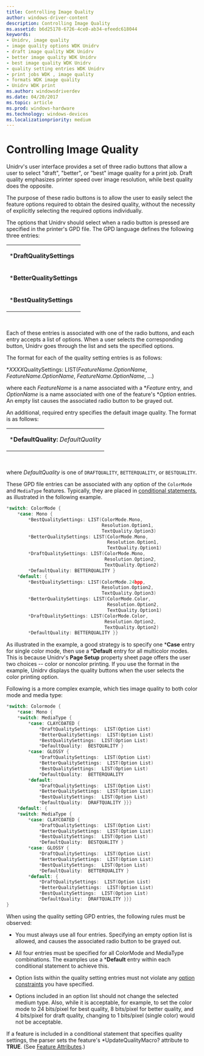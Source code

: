 ```yaml
---
title: Controlling Image Quality
author: windows-driver-content
description: Controlling Image Quality
ms.assetid: b6d25178-6726-4ce0-ab34-efeedc618044
keywords:
- Unidrv, image quality
- image quality options WDK Unidrv
- draft image quality WDK Unidrv
- better image quality WDK Unidrv
- best image quality WDK Unidrv
- quality setting entries WDK Unidrv
- print jobs WDK , image quality
- formats WDK image quality
- Unidrv WDK print
ms.author: windowsdriverdev
ms.date: 04/20/2017
ms.topic: article
ms.prod: windows-hardware
ms.technology: windows-devices
ms.localizationpriority: medium
---
```


# Controlling Image Quality





Unidrv's user interface provides a set of three radio buttons that allow a user to select "draft", "better", or "best" image quality for a print job. Draft quality emphasizes printer speed over image resolution, while best quality does the opposite.

The purpose of these radio buttons is to allow the user to easily select the feature options required to obtain the desired quality, without the necessity of explicitly selecting the required options individually.

The options that Unidrv should select when a radio button is pressed are specified in the printer's GPD file. The GPD language defines the following three entries:

<table>
<colgroup>
<col width="100%" />
</colgroup>
<tbody>
<tr class="odd">
<td><p>*<strong>DraftQualitySettings</strong></p></td>
</tr>
<tr class="even">
<td><p>*<strong>BetterQualitySettings</strong></p></td>
</tr>
<tr class="odd">
<td><p>*<strong>BestQualitySettings</strong></p></td>
</tr>
</tbody>
</table>

 

Each of these entries is associated with one of the radio buttons, and each entry accepts a list of options. When a user selects the corresponding button, Unidrv goes through the list and sets the specified options.

The format for each of the quality setting entries is as follows:

\**XXXX*QualitySettings: LIST(*FeatureName*.*OptionName*, *FeatureName*.*OptionName*, *FeatureName*.*OptionName*, ...)

where each *FeatureName* is a name associated with a \**Feature* entry, and *OptionName* is a name associated with one of the feature's \**Option* entries. An empty list causes the associated radio button to be grayed out.

An additional, required entry specifies the default image quality. The format is as follows:

<table>
<colgroup>
<col width="100%" />
</colgroup>
<tbody>
<tr class="odd">
<td><p>*<strong>DefaultQuality:</strong> <em>DefaultQuality</em></p></td>
</tr>
</tbody>
</table>

 

where *DefaultQuality* is one of `DRAFTQUALITY`, `BETTERQUALITY`, or `BESTQUALITY`.

These GPD file entries can be associated with any option of the `ColorMode` and `MediaType` features. Typically, they are placed in [conditional statements](conditional-statements.md), as illustrated in the following example.

```cpp
*switch: ColorMode {
    *case: Mono {
        *BestQualitySettings: LIST(ColorMode.Mono,
                                   Resolution.Option1,
                                   TextQuality.Option3)
        *BetterQualitySettings: LIST(ColorMode.Mono,
                                     Resolution.Option1,
                                     TextQuality.Option1)
        *DraftQualitySettings: LIST(ColorMode.Mono,
                                    Resolution.Option2,
                                    TextQuality.Option2)
        *DefaultQuality: BETTERQUALITY }
    *default: {
        *BestQualitySettings: LIST(ColorMode.24bpp,
                                   Resolution.Option2,
                                   TextQuality.Option3)
        *BetterQualitySettings: LIST(ColorMode.Color,
                                     Resolution.Option2,
                                     TextQuality.Option1)
        *DraftQualitySettings: LIST(ColorMode.Color,
                                    Resolution.Option2,
                                    TextQuality.Option2)
        *DefaultQuality: BETTERQUALITY }}
```

As illustrated in the example, a good strategy is to specify one \***Case** entry for single color mode, then use a \***Default** entry for all multicolor modes. This is because Unidrv's **Page Setup** property sheet page offers the user two choices -- color or noncolor printing. If you use the format in the example, Unidrv displays the quality buttons when the user selects the color printing option.

Following is a more complex example, which ties image quality to both color mode and media type:

```cpp
*switch: Colormode {
    *case: Mono {
    *switch: MediaType {
        *case: CLAYCOATED {
            *DraftQualitySettings:  LIST(Option List)
            *BetterQualitySettings:  LIST(Option List)
            *BestQualitySettings:  LIST(Option List)
            *DefaultQuality:  BESTQUALITY }
        *case: GLOSSY {
            *DraftQualitySettings:  LIST(Option List)
            *BetterQualitySettings:  LIST(Option List)
            *BestQualitySettings:  LIST(Option List)
            *DefaultQuality:  BETTERQUALITY 
        *default: 
            *DraftQualitySettings:  LIST(Option List)
            *BetterQualitySettings:  LIST(Option List)
            *BestQualitySettings:  LIST(Option List)
            *DefaultQuality:  DRAFTQUALITY }}}
    *default: {
    *switch: MediaType {
        *case: CLAYCOATED {
            *DraftQualitySettings:  LIST(Option List)
            *BetterQualitySettings:  LIST(Option List)
            *BestQualitySettings:  LIST(Option List)
            *DefaultQuality:  BESTQUALITY }
        *case: GLOSSY {
            *DraftQualitySettings:  LIST(Option List)
            *BetterQualitySettings:  LIST(Option List)
            *BestQualitySettings:  LIST(Option List)
            *DefaultQuality:  BETTERQUALITY }
        *default: {
            *DraftQualitySettings:  LIST(Option List)
            *BetterQualitySettings:  LIST(Option List)
            *BestQualitySettings:  LIST(Option List)
            *DefaultQuality:  DRAFTQUALITY }}}
}
```

When using the quality setting GPD entries, the following rules must be observed:

-   You must always use all four entries. Specifying an empty option list is allowed, and causes the associated radio button to be grayed out.

-   All four entries must be specified for all ColorMode and MediaType combinations. The examples use a \***Default** entry within each conditional statement to achieve this.

-   Option lists within the quality setting entries must not violate any [option constraints](option-constraints.md) you have specified.

-   Options included in an option list should not change the selected medium type. Also, while it is acceptable, for example, to set the color mode to 24 bits/pixel for best quality, 8 bits/pixel for better quality, and 4 bits/pixel for draft quality, changing to 1 bits/pixel (single color) would not be acceptable.

If a feature is included in a conditional statement that specifies quality settings, the parser sets the feature's \*UpdateQualityMacro? attribute to **TRUE**. (See [Feature Attributes](feature-attributes.md).)

 

 




